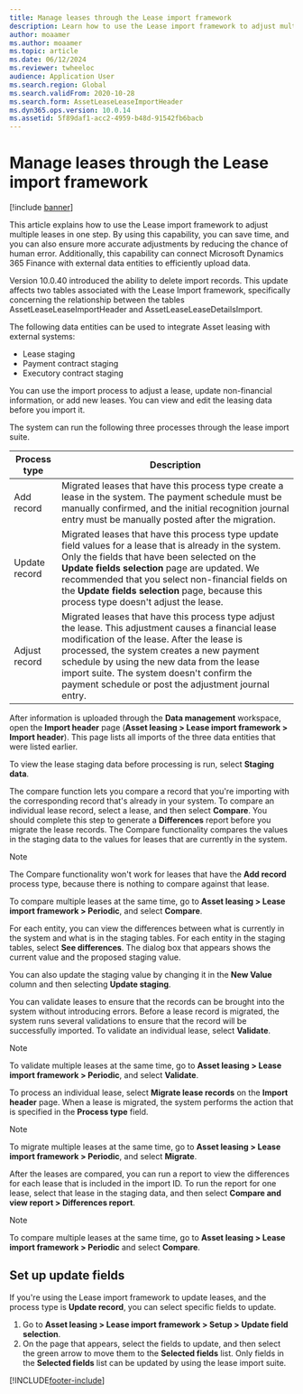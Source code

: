 ```yaml
---
title: Manage leases through the Lease import framework
description: Learn how to use the Lease import framework to adjust multiple leases at the same time, including a table that defines various process types.
author: moaamer
ms.author: moaamer
ms.topic: article
ms.date: 06/12/2024
ms.reviewer: twheeloc
audience: Application User
ms.search.region: Global
ms.search.validFrom: 2020-10-28
ms.search.form: AssetLeaseLeaseImportHeader
ms.dyn365.ops.version: 10.0.14
ms.assetid: 5f89daf1-acc2-4959-b48d-91542fb6bacb
---
```


# Manage leases through the Lease import framework

[!include [banner](../includes/banner.md)]

This article explains how to use the Lease import framework to adjust multiple leases in one step. By using this capability, you can save time, and you can also ensure more accurate adjustments by reducing the chance of human error. Additionally, this capability can connect Microsoft Dynamics 365 Finance with external data entities to efficiently upload data.

Version 10.0.40 introduced the ability to delete import records. This update affects two tables associated with the Lease Import framework, specifically concerning the relationship between the tables AssetLeaseLeaseImportHeader and AssetLeaseLeaseDetailsImport.

The following data entities can be used to integrate Asset leasing with external systems:

- Lease staging
- Payment contract staging
- Executory contract staging

You can use the import process to adjust a lease, update non-financial information, or add new leases. You can view and edit the leasing data before you import it.

The system can run the following three processes through the lease import suite.

| Process type  | Description |
|---------------|-------------|
| Add record    | Migrated leases that have this process type create a lease in the system. The payment schedule must be manually confirmed, and the initial recognition journal entry must be manually posted after the migration. |
| Update record | Migrated leases that have this process type update field values for a lease that is already in the system. Only the fields that have been selected on the **Update fields selection** page are updated. We recommended that you select non-financial fields on the **Update fields selection** page, because this process type doesn't adjust the lease. |
| Adjust record | Migrated leases that have this process type adjust the lease. This adjustment causes a financial lease modification of the lease. After the lease is processed, the system creates a new payment schedule by using the new data from the lease import suite. The system doesn't confirm the payment schedule or post the adjustment journal entry. |

After information is uploaded through the **Data management** workspace, open the **Import header** page (**Asset leasing \> Lease import framework \> Import header**). This page lists all imports of the three data entities that were listed earlier.

To view the lease staging data before processing is run, select **Staging data**.

The compare function lets you compare a record that you're importing with the corresponding record that's already in your system. To compare an individual lease record, select a lease, and then select **Compare**. You should complete this step to generate a **Differences** report before you migrate the lease records. The Compare functionality compares the values in the staging data to the values for leases that are currently in the system.

> [!NOTE]
> The Compare functionality won't work for leases that have the **Add record** process type, because there is nothing to compare against that lease.
>
> To compare multiple leases at the same time, go to **Asset leasing \> Lease import framework \> Periodic**, and select **Compare**.

For each entity, you can view the differences between what is currently in the system and what is in the staging tables. For each entity in the staging tables, select **See differences**. The dialog box that appears shows the current value and the proposed staging value.

You can also update the staging value by changing it in the **New Value** column and then selecting **Update staging**.

You can validate leases to ensure that the records can be brought into the system without introducing errors. Before a lease record is migrated, the system runs several validations to ensure that the record will be successfully imported. To validate an individual lease, select **Validate**.

> [!NOTE]
> To validate multiple leases at the same time, go to **Asset leasing \> Lease import framework \> Periodic**, and select **Validate**.

To process an individual lease, select **Migrate lease records** on the **Import header** page. When a lease is migrated, the system performs the action that is specified in the **Process type** field.

> [!NOTE]
> To migrate multiple leases at the same time, go to **Asset leasing \> Lease import framework \> Periodic**, and select **Migrate**.

After the leases are compared, you can run a report to view the differences for each lease that is included in the import ID. To run the report for one lease, select that lease in the staging data, and then select **Compare and view report \> Differences report**.

> [!NOTE]
> To compare multiple leases at the same time, go to **Asset leasing \> Lease import framework \> Periodic** and select **Compare**. 

## Set up update fields

If you're using the Lease import framework to update leases, and the process type is **Update record**, you can select specific fields to update.

1. Go to **Asset leasing \> Lease import framework \> Setup \> Update field selection**.
2. On the page that appears, select the fields to update, and then select the green arrow to move them to the **Selected fields** list. Only fields in the **Selected fields** list can be updated by using the lease import suite.


[!INCLUDE[footer-include](../../includes/footer-banner.md)]
